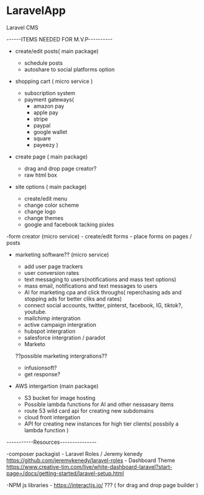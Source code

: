 # LaravelApp
Laravel CMS



------ITEMS NEEDED FOR M.V.P----------

- create/edit posts( main package)
	- schedule posts
	- autoshare to social platforms option
	
- shopping cart ( micro service )
	- subscription system
	- payment gateways(
		- amazon pay
		- apple pay
		- stripe
		- paypal
		- google wallet
		- square 
		- payeezy )
	
- create page ( main package)
	- drag and drop page creator?
	- raw html box
	
- site options ( main package)
	- create/edit menu
	- change color scheme
	- change logo
	- change themes 
	- google and facebook tacking pixles

-form creator (micro service)
	- create/edit forms
	- place forms on pages / posts

- marketing software?? (micro service)
	- add user page trackers
	- user conversion rates
	- text messaging to users(notifications and mass text options)
	- mass email, notifications and text messages to users
	- AI for marketing cpa and click throughs( reperchasing ads and stopping ads for better cliks and rates)
	- connect social accounts, twitter, pinterst, facebook, IG, tiktok?, youtube.
	- mailchimp intergration
	- active campaign intergration
	- hubspot intergration
	- salesforce intergration / paradot
	- Marketo
	
  ??possible marketing intergrations??
	- infusionsoft?
	- get response?

- AWS intergartion (main package)
	- S3 bucket for image hosting
	- Possible lambda functions for AI and other nessasary items
	- route 53 wild card api for creating new subdomains 
	- cloud front intergation 
	- API for creating new instances for high tier clients( possbily a lambda function )
	
	
	
-----------Resources---------------	

-composer packagist 
	- Laravel Roles / Jeremy kenedy https://github.com/jeremykenedy/laravel-roles
    - Dashboard Theme https://www.creative-tim.com/live/white-dashboard-laravel?start-page=/docs/getting-started/laravel-setup.html
	
-NPM js libraries
	- https://interactjs.io/ ??? ( for drag and drop page builder )
